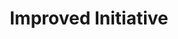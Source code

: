 ---
title: "Improved Initiative"

feat:
  types: ["General", "Fighter"]
  benefit: |
    You get a +4 bonus on initiative checks.
  special: |
    A fighter may select {% feat_link improved-initiative %} as one of his fighter bonus feats.
---